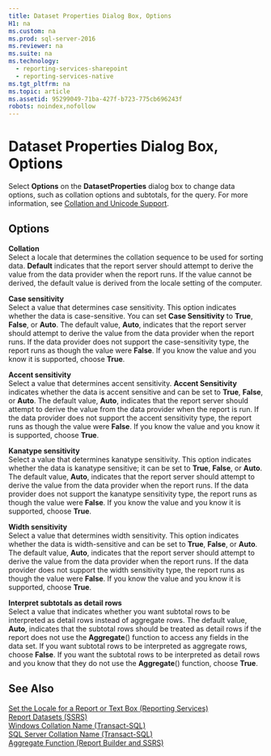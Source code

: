 ```yaml
---
title: Dataset Properties Dialog Box, Options
H1: na
ms.custom: na
ms.prod: sql-server-2016
ms.reviewer: na
ms.suite: na
ms.technology: 
  - reporting-services-sharepoint
  - reporting-services-native
ms.tgt_pltfrm: na
ms.topic: article
ms.assetid: 95299049-71ba-427f-b723-775cb696243f
robots: noindex,nofollow
---
```

# Dataset Properties Dialog Box, Options
  Select **Options** on the **DatasetProperties** dialog box to change data options, such as collation options and subtotals, for the query. For more information, see [Collation and Unicode Support](../../Topics/TopicNameNotContainA/Collation-and-Unicode-Support.md).  
  
## Options  
 **Collation**  
 Select a locale that determines the collation sequence to be used for sorting data. **Default** indicates that the report server should attempt to derive the value from the data provider when the report runs. If the value cannot be derived, the default value is derived from the locale setting of the computer.  
  
 **Case sensitivity**  
 Select a value that determines case sensitivity. This option indicates whether the data is case-sensitive. You can set **Case Sensitivity** to **True**, **False**, or **Auto**. The default value, **Auto**, indicates that the report server should attempt to derive the value from the data provider when the report runs. If the data provider does not support the case-sensitivity type, the report runs as though the value were **False**. If you know the value and you know it is supported, choose **True**.  
  
 **Accent sensitivity**  
 Select a value that determines accent sensitivity. **Accent Sensitivity** indicates whether the data is accent sensitive and can be set to **True**, **False**, or **Auto**. The default value, **Auto**, indicates that the report server should attempt to derive the value from the data provider when the report is run. If the data provider does not support the accent sensitivity type, the report runs as though the value were **False**. If you know the value and you know it is supported, choose **True**.  
  
 **Kanatype sensitivity**  
 Select a value that determines kanatype sensitivity. This option indicates whether the data is kanatype sensitive; it can be set to **True**, **False**, or **Auto**. The default value, **Auto**, indicates that the report server should attempt to derive the value from the data provider when the report runs. If the data provider does not support the kanatype sensitivity type, the report runs as though the value were **False**. If you know the value and you know it is supported, choose **True**.  
  
 **Width sensitivity**  
 Select a value that determines width sensitivity. This option indicates whether the data is width-sensitive and can be set to **True**, **False**, or **Auto**. The default value, **Auto**, indicates that the report server should attempt to derive the value from the data provider when the report runs. If the data provider does not support the width sensitivity type, the report runs as though the value were **False**. If you know the value and you know it is supported, choose **True**.  
  
 **Interpret subtotals as detail rows**  
 Select a value that indicates whether you want subtotal rows to be interpreted as detail rows instead of aggregate rows. The default value, **Auto**, indicates that the subtotal rows should be treated as detail rows if the report does not use the **Aggregate**() function to access any fields in the data set. If you want subtotal rows to be interpreted as aggregate rows, choose **False**. If you want the subtotal rows to be interpreted as detail rows and you know that they do not use the **Aggregate**() function, choose **True**.  
  
## See Also  
 [Set the Locale for a Report or Text Box &#40;Reporting Services&#41;](../../Topics/TopicNameContainA/Set-the-Locale-for-a-Report-or-Text-Box--Reporting-Services-.md)   
 [Report Datasets &#40;SSRS&#41;](../../Topics/TopicNameNotContainA/Report-Datasets--SSRS-.md)   
 [Windows Collation Name &#40;Transact-SQL&#41;](../Topic/Windows%20Collation%20Name%20\(Transact-SQL\).md)   
 [SQL Server Collation Name &#40;Transact-SQL&#41;](../Topic/SQL%20Server%20Collation%20Name%20\(Transact-SQL\).md)   
 [Aggregate Function &#40;Report Builder and SSRS&#41;](../../Topics/TopicNameNotContainA/Aggregate-Function--Report-Builder-and-SSRS-.md)  
  
  